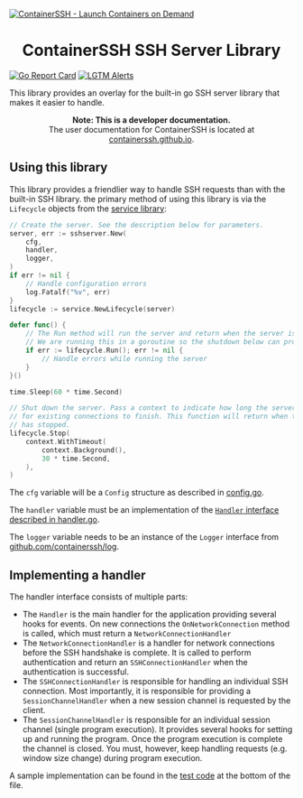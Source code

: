 [![ContainerSSH - Launch Containers on Demand](https://containerssh.github.io/images/logo-for-embedding.svg)](https://containerssh.github.io/)

<!--suppress HtmlDeprecatedAttribute -->
<h1 align="center">ContainerSSH SSH Server Library</h1>

[![Go Report Card](https://goreportcard.com/badge/github.com/containerssh/sshserver?style=for-the-badge)](https://goreportcard.com/report/github.com/containerssh/sshserver)
[![LGTM Alerts](https://img.shields.io/lgtm/alerts/github/ContainerSSH/sshserver?style=for-the-badge)](https://lgtm.com/projects/g/ContainerSSH/sshserver/)

This library provides an overlay for the built-in go SSH server library that makes it easier to handle.

<p align="center"><strong>Note: This is a developer documentation.</strong><br />The user documentation for ContainerSSH is located at <a href="https://containerssh.github.io">containerssh.github.io</a>.</p>

## Using this library

This library provides a friendlier way to handle SSH requests than with the built-in SSH library. the primary method of using this library is via the `Lifecycle` objects from the [service library](https://github.com/containerssh/service):

```go
// Create the server. See the description below for parameters.
server, err := sshserver.New(
    cfg,
    handler,
    logger,
)
if err != nil {
    // Handle configuration errors
    log.Fatalf("%v", err)
}
lifecycle := service.NewLifecycle(server)

defer func() {
    // The Run method will run the server and return when the server is shut down.
    // We are running this in a goroutine so the shutdown below can proceed after a minute.
    if err := lifecycle.Run(); err != nil {
        // Handle errors while running the server
    }
}()

time.Sleep(60 * time.Second)

// Shut down the server. Pass a context to indicate how long the server should wait
// for existing connections to finish. This function will return when the server
// has stopped. 
lifecycle.Stop(
    context.WithTimeout(
        context.Background(),
        30 * time.Second,
    ),
)
```

The `cfg` variable will be a `Config` structure as described in [config.go](config.go).

The `handler` variable must be an implementation of the [`Handler` interface described in handler.go](handler.go).

The `logger` variable needs to be an instance of the `Logger` interface from [github.com/containerssh/log](https://github.com/containerssh/log).

## Implementing a handler

The handler interface consists of multiple parts:

- The `Handler` is the main handler for the application providing several hooks for events. On new connections the `OnNetworkConnection` method is called, which must return a `NetworkConnectionHandler`
- The `NetworkConnectionHandler` is a handler for network connections before the SSH handshake is complete. It is called to perform authentication and return an `SSHConnectionHandler` when the authentication is successful.
- The `SSHConnectionHandler` is responsible for handling an individual SSH connection. Most importantly, it is responsible for providing a `SessionChannelHandler` when a new session channel is requested by the client.
- The `SessionChannelHandler` is responsible for an individual session channel (single program execution). It provides several hooks for setting up and running the program. Once the program execution is complete the channel is closed. You must, however, keep handling requests (e.g. window size change) during program execution.

A sample implementation can be found in the [test code](integration_test.go) at the bottom of the file.